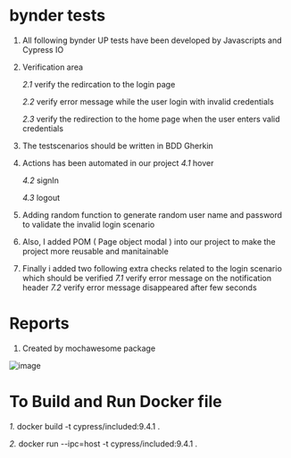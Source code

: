 # bynder tests 
1. All following bynder UP tests have been developed by Javascripts and Cypress IO 

2. Verification area

     *2.1* verify the redircation to the login page 
 
     *2.2* verify error message while the user login with invalid credentials 
 
     *2.3* verify the redirection to the home page when the user enters valid credentials 

3. The testscenarios should be written in BDD Gherkin

4. Actions has been automated in our project
   *4.1* hover
 
   *4.2* signIn 
 
   *4.3* logout
 
5. Adding random function to generate random user name and password to validate the invalid login scenario 

6. Also, I added POM ( Page object modal ) into our project to make the project more reusable and manitainable 
7. Finally i added two following extra checks related to the login scenario which should be verified
  *7.1* verify error message on the notification header
  *7.2* verify error message disappeared after few seconds


# Reports
1. Created by mochawesome package  

![image](https://user-images.githubusercontent.com/20645322/153772159-cef177a8-5ba8-475b-8acc-d9db46b775ff.png)
  

# To Build and Run Docker file

*1.* docker build -t cypress/included:9.4.1 .

*2.* docker run --ipc=host -t cypress/included:9.4.1 .


